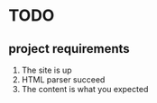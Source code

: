 # TODO

## project requirements
1. The site is up
2. HTML parser succeed
3. The content is what you expected


